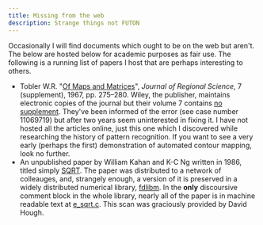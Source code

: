 ```yaml
---
title: Missing from the web
description: Strange things not FUTON
--- 
```


Occasionally I will find documents which ought to be on the web but aren't. The below are hosted below for academic purposes as fair use. The following is a running list of papers I host that are perhaps interesting to others.
* Tobler W.R. "[Of Maps and Matrices](documents/toblermapsmatrices.pdf)", *Journal of Regional Science*, 7 (supplement), 1967, pp. 275–280. Wiley, the publisher, maintains electronic copies of the journal but their volume 7 contains [no supplement](https://onlinelibrary.wiley.com/loi/14679787/year/1967). They've been informed of the error (see case number 11069719) but after two years seem uninterested in fixing it. I have not hosted all the articles online, just this one which I discovered while researching the history of pattern recognition. If you want to see a very early (perhaps the first) demonstration of automated contour mapping, look no further. 
* An unpublished paper by William Kahan and K-C Ng written in 1986, titled simply [SQRT](documents/softsqrt.pdf). The paper was distributed to a network of colleauges, and, strangely enough, a version of it is preserved in a widely distributed numerical library, [fdlibm](https://netlib.org/fdlibm/). In the **only** discoursive comment block in the whole library, nearly all of the paper is in machine readable text at [e_sqrt.c](https://netlib.org/fdlibm/e_sqrt.c). This scan was graciously provided by David Hough.